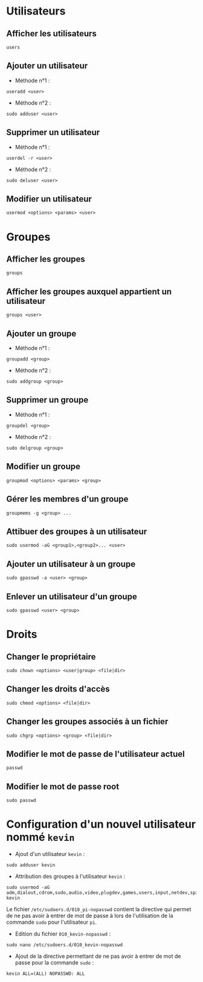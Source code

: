 # Utilisateurs

## Afficher les utilisateurs

```shell
users
```

## Ajouter un utilisateur

* Méthode n°1 :

```shell
useradd <user>
```

* Méthode n°2 :

```shell
sudo adduser <user>
```

## Supprimer un utilisateur

* Méthode n°1 :

```shell
userdel -r <user>
```

* Méthode n°2 :

```shell
sudo deluser <user>
```

## Modifier un utilisateur

```shell
usermod <options> <params> <user>
```

# Groupes

## Afficher les groupes

```shell
groups
```

## Afficher les groupes auxquel appartient un utilisateur

```shell
groups <user>
```

## Ajouter un groupe

* Méthode n°1 :

```shell
groupadd <group>
```

* Méthode n°2 :

```shell
sudo addgroup <group>
```

## Supprimer un groupe

* Méthode n°1 :

```shell
groupdel <group>
```

* Méthode n°2 :

```shell
sudo delgroup <group>
```

## Modifier un groupe

```shell
groupmod <options> <params> <group>
```

## Gérer les membres d'un groupe

```shell
groupmems -g <group> ...
```

## Attibuer des groupes à un utilisateur

```shell
sudo usermod -aG <group1>,<group2>... <user>
```

## Ajouter un utilisateur à un groupe

```shell
sudo gpasswd -a <user> <group>
```

## Enlever un utilisateur d'un groupe

```shell
sudo gpasswd <user> <group>
```

# Droits

## Changer le propriétaire

```shell
sudo chown <options> <user|group> <file|dir>
```

## Changer les droits d'accès

```shell
sudo chmod <options> <file|dir>
```

## Changer les groupes associés à un fichier

```shell
sudo chgrp <options> <group> <file|dir>
```

## Modifier le mot de passe de l'utilisateur actuel

```shell
passwd
```

## Modifier le mot de passe root

```shell
sudo passwd
```

# Configuration d'un nouvel utilisateur nommé `kevin`

* Ajout d'un utilisateur `kevin` :

```shell
sudo adduser kevin
```

* Attribution des groupes à l'utilisateur `kevin` :

```shell
sudo usermod -aG adm,dialout,cdrom,sudo,audio,video,plugdev,games,users,input,netdev,spi,i2c,gpio kevin
```

Le fichier `/etc/sudoers.d/010_pi-nopasswd` contient la directive qui permet de ne pas avoir à entrer de mot de passe à lors de l'utilisation de la commande `sudo` pour l'utilisateur `pi`.

* Edition du fichier `010_kevin-nopasswd` :

```shell
sudo nano /etc/sudoers.d/010_kevin-nopasswd
```

* Ajout de la directive permettant de ne pas avoir à entrer de mot de passe pour la commande `sudo` :

```shell
kevin ALL=(ALL) NOPASSWD: ALL
```
